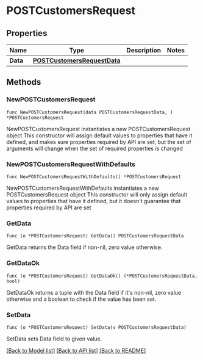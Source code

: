 # POSTCustomersRequest

## Properties

Name | Type | Description | Notes
------------ | ------------- | ------------- | -------------
**Data** | [**POSTCustomersRequestData**](POSTCustomersRequestData.md) |  | 

## Methods

### NewPOSTCustomersRequest

`func NewPOSTCustomersRequest(data POSTCustomersRequestData, ) *POSTCustomersRequest`

NewPOSTCustomersRequest instantiates a new POSTCustomersRequest object
This constructor will assign default values to properties that have it defined,
and makes sure properties required by API are set, but the set of arguments
will change when the set of required properties is changed

### NewPOSTCustomersRequestWithDefaults

`func NewPOSTCustomersRequestWithDefaults() *POSTCustomersRequest`

NewPOSTCustomersRequestWithDefaults instantiates a new POSTCustomersRequest object
This constructor will only assign default values to properties that have it defined,
but it doesn't guarantee that properties required by API are set

### GetData

`func (o *POSTCustomersRequest) GetData() POSTCustomersRequestData`

GetData returns the Data field if non-nil, zero value otherwise.

### GetDataOk

`func (o *POSTCustomersRequest) GetDataOk() (*POSTCustomersRequestData, bool)`

GetDataOk returns a tuple with the Data field if it's non-nil, zero value otherwise
and a boolean to check if the value has been set.

### SetData

`func (o *POSTCustomersRequest) SetData(v POSTCustomersRequestData)`

SetData sets Data field to given value.



[[Back to Model list]](../README.md#documentation-for-models) [[Back to API list]](../README.md#documentation-for-api-endpoints) [[Back to README]](../README.md)


